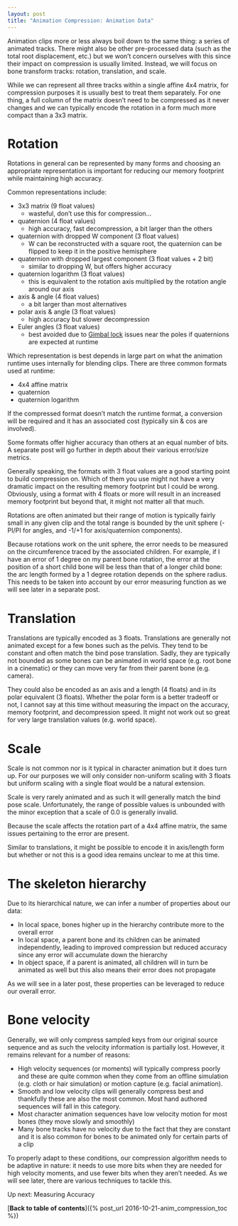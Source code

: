 ```yaml
---
layout: post
title: "Animation Compression: Animation Data"
---
```

Animation clips more or less always boil down to the same thing: a series of animated tracks. There might also be other pre-processed data (such as the total root displacement, etc.) but we won’t concern ourselves with this since their impact on compression is usually limited. Instead, we will focus on bone transform tracks: rotation, translation, and scale.

While we can represent all three tracks within a single affine 4x4 matrix, for compression purposes it is usually best to treat them separately. For one thing, a full column of the matrix doesn’t need to be compressed as it never changes and we can typically encode the rotation in a form much more compact than a 3x3 matrix.

# Rotation

Rotations in general can be represented by many forms and choosing an appropriate representation is important for reducing our memory footprint while maintaining high accuracy.

Common representations include:

* 3x3 matrix (9 float values)
  * wasteful, don’t use this for compression…
* quaternion (4 float values)
  * high accuracy, fast decompression, a bit larger than the others
* quaternion with dropped W component (3 float values)
  * W can be reconstructed with a square root, the quaternion can be flipped to keep it in the positive hemisphere
* quaternion with dropped largest component (3 float values + 2 bit)
  * similar to dropping W, but offers higher accuracy
* quaternion logarithm (3 float values)
  * this is equivalent to the rotation axis multiplied by the rotation angle around our axis
* axis & angle (4 float values)
  * a bit larger than most alternatives
* polar axis & angle (3 float values)
  * high accuracy but slower decompression
* Euler angles (3 float values)
  * best avoided due to [Gimbal lock](https://en.wikipedia.org/wiki/Gimbal_lock) issues near the poles if quaternions are expected at runtime

Which representation is best depends in large part on what the animation runtime uses internally for blending clips. There are three common formats used at runtime:

* 4x4 affine matrix
* quaternion
* quaternion logarithm

If the compressed format doesn’t match the runtime format, a conversion will be required and it has an associated cost (typically sin & cos are involved).

Some formats offer higher accuracy than others at an equal number of bits. A separate post will go further in depth about their various error/size metrics.

Generally speaking, the formats with 3 float values are a good starting point to build compression on. Which of them you use might not have a very dramatic impact on the resulting memory footprint but I could be wrong. Obviously, using a format with 4 floats or more will result in an increased memory footprint but beyond that, it might not matter all that much.

Rotations are often animated but their range of motion is typically fairly small in any given clip and the total range is bounded by the unit sphere (-PI/PI for angles, and -1/+1 for axis/quaternion components).

Because rotations work on the unit sphere, the error needs to be measured on the circumference traced by the associated children. For example, if I have an error of 1 degree on my parent bone rotation, the error at the position of a short child bone will be less than that of a longer child bone: the arc length formed by a 1 degree rotation depends on the sphere radius. This needs to be taken into account by our error measuring function as we will see later in a separate post.

# Translation

Translations are typically encoded as 3 floats. Translations are generally not animated except for a few bones such as the pelvis. They tend to be constant and often match the bind pose translation. Sadly, they are typically not bounded as some bones can be animated in world space (e.g. root bone in a cinematic) or they can move very far from their parent bone (e.g. camera).

They could also be encoded as an axis and a length (4 floats) and in its polar equivalent (3 floats). Whether the polar form is a better tradeoff or not, I cannot say at this time without measuring the impact on the accuracy, memory footprint, and decompression speed. It might not work out so great for very large translation values (e.g. world space).

# Scale

Scale is not common nor is it typical in character animation but it does turn up. For our purposes we will only consider non-uniform scaling with 3 floats but uniform scaling with a single float would be a natural extension.

Scale is very rarely animated and as such it will generally match the bind pose scale. Unfortunately, the range of possible values is unbounded with the minor exception that a scale of 0.0 is generally invalid.

Because the scale affects the rotation part of a 4x4 affine matrix, the same issues pertaining to the error are present.

Similar to translations, it might be possible to encode it in axis/length form but whether or not this is a good idea remains unclear to me at this time.

# The skeleton hierarchy

Due to its hierarchical nature, we can infer a number of properties about our data:

* In local space, bones higher up in the hierarchy contribute more to the overall error
* In local space, a parent bone and its children can be animated independently, leading to improved compression but reduced accuracy since any error will accumulate down the hierarchy
* In object space, if a parent is animated, all children will in turn be animated as well but this also means their error does not propagate

As we will see in a later post, these properties can be leveraged to reduce our overall error.

# Bone velocity

Generally, we will only compress sampled keys from our original source sequence and as such the velocity information is partially lost. However, it remains relevant for a number of reasons:

* High velocity sequences (or moments) will typically compress poorly and these are quite common when they come from an offline simulation (e.g. cloth or hair simulation) or motion capture (e.g. facial animation).
* Smooth and low velocity clips will generally compress best and thankfully these are also the most common. Most hand authored sequences will fall in this category.
* Most character animation sequences have low velocity motion for most bones (they move slowly and smoothly)
* Many bone tracks have no velocity due to the fact that they are constant and it is also common for bones to be animated only for certain parts of a clip

To properly adapt to these conditions, our compression algorithm needs to be adaptive in nature: it needs to use more bits when they are needed for high velocity moments, and use fewer bits when they aren’t needed. As we will see later, there are various techniques to tackle this.

Up next: Measuring Accuracy

[**Back to table of contents**]({% post_url 2016-10-21-anim_compression_toc %})

